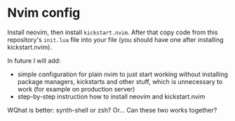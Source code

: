 # Nvim config
Install neovim, then install `kickstart.nvim`.
After that copy code from this repository's `init.lua` file into your file (you should have one after installing kickstart.nvim).

In future I will add:
- simple configuration for plain nvim to just start working without installing package managers, kickstarts and other stuff, which is unnecessary to work (for example on production server)
- step-by-step instruction how to install neovim and kickstart.nvim

WQhat is better:
synth-shell or zsh?
Or... Can these two works together?
